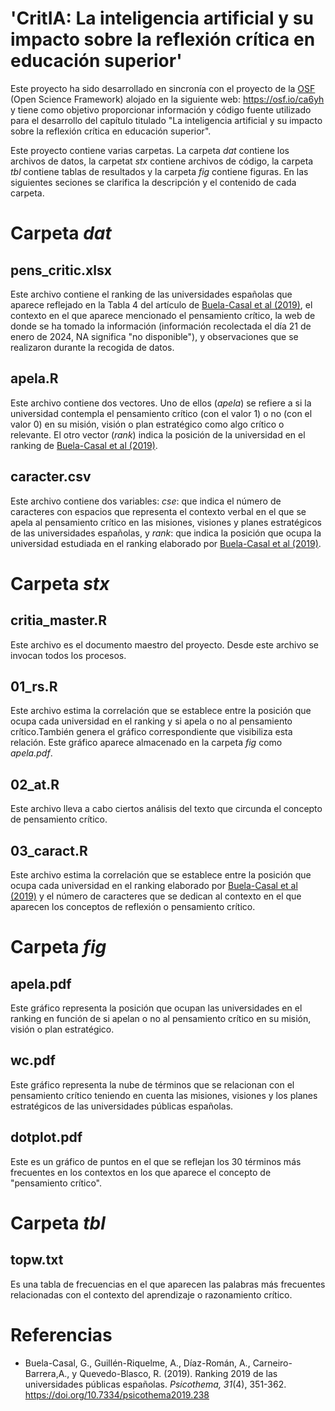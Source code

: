 'CritIA: La inteligencia artificial y su impacto sobre la reflexión crítica en educación superior'
================

Este proyecto ha sido desarrollado en sincronía con el proyecto de la [OSF](https://osf.io) (Open Science Framework) alojado en la siguiente web: <https://osf.io/ca6yh> y tiene como objetivo proporcionar información y código fuente utilizado para el desarrollo del capítulo titulado "La inteligencia artificial y su impacto sobre la reflexión crítica en educación superior".

Este proyecto contiene varias carpetas. La carpeta *dat* contiene los archivos de datos, la carpetat *stx* contiene archivos de código, la carpeta *tbl* contiene tablas de resultados y la carpeta *fig* contiene figuras. En las siguientes seciones se clarifica la descripción y el contenido de cada carpeta.

# Carpeta *dat*

## pens_critic.xlsx

Este archivo contiene el ranking de las universidades españolas que aparece reflejado en la Tabla 4 del artículo de [Buela-Casal et al (2019)](https://doi.org/10.7334/psicothema2019.238), el contexto en el que aparece mencionado el pensamiento crítico, la web de donde se ha tomado la información (información recolectada el día 21 de enero de 2024, NA significa "no disponible"), y observaciones que se realizaron durante la recogida de datos.

## apela.R

Este archivo contiene dos vectores. Uno de ellos (*apela*) se refiere a si la universidad contempla el pensamiento crítico (con el valor 1) o no (con el valor 0) en su misión, visión o plan estratégico como algo crítico o relevante. El otro vector (*rank*) indica la posición de la universidad en el ranking de [Buela-Casal et al (2019)](https://doi.org/10.7334/psicothema2019.238). 

## caracter.csv

Este archivo contiene dos variables: *cse*: que indica el número de caracteres con espacios que representa el contexto verbal en el que se apela al pensamiento crítico en las misiones, visiones y planes estratégicos de las universidades españolas, y *rank*: que indica la posición que ocupa la universidad estudiada en el ranking  elaborado por [Buela-Casal et al (2019)](https://doi.org/10.7334/psicothema2019.238).

# Carpeta *stx*

## critia_master.R

Este archivo es el documento maestro del proyecto. Desde este archivo se invocan todos los procesos.

## 01_rs.R

Este archivo estima la correlación que se establece entre la posición que ocupa cada universidad en el ranking y si apela o no al pensamiento crítico.También genera el gráfico correspondiente que visibiliza esta relación. Este gráfico aparece almacenado en la carpeta *fig* como *apela.pdf*.

## 02_at.R

Este archivo lleva a cabo ciertos análisis del texto que circunda el concepto de pensamiento crítico. 

## 03_caract.R

Este archivo estima la correlación que se establece entre la posición que ocupa cada universidad en el ranking elaborado por [Buela-Casal et al (2019)](https://doi.org/10.7334/psicothema2019.238) y el número de caracteres que se dedican al contexto en el que aparecen los conceptos de reflexión o pensamiento crítico. 

# Carpeta *fig*

## apela.pdf

Este gráfico representa la posición que ocupan las universidades en el ranking en función de si apelan o no al pensamiento crítico en su misión, visión o plan estratégico.

## wc.pdf

Este gráfico representa la nube de términos que se relacionan con el pensamiento crítico teniendo en cuenta las misiones, visiones y los planes estratégicos de las universidades públicas españolas.

## dotplot.pdf

Este es un gráfico de puntos en el que se reflejan los 30 términos más frecuentes en los contextos en los que aparece el concepto de "pensamiento crítico".

# Carpeta *tbl*

## topw.txt

Es una tabla de frecuencias en el que aparecen las palabras más frecuentes relacionadas con el contexto del aprendizaje o razonamiento crítico. 



# Referencias

-   Buela-Casal, G., Guillén-Riquelme, A., Díaz-Román, A., Carneiro-Barrera,A., y Quevedo-Blasco, R. (2019). Ranking 2019 de las universidades públicas españolas. *Psicothema, 31*(4), 351-362. <https://doi.org/10.7334/psicothema2019.238>
